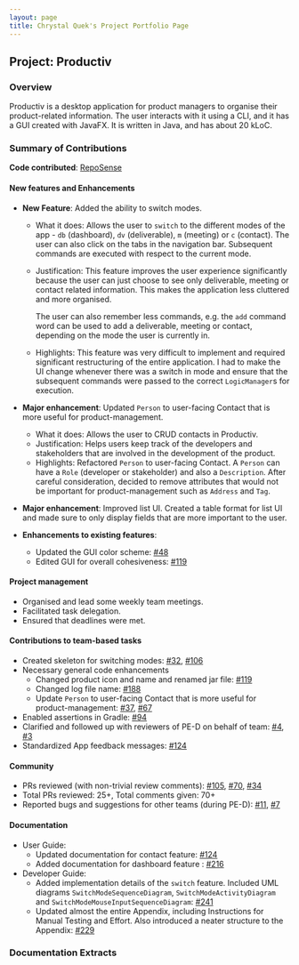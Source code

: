 ```yaml
---
layout: page
title: Chrystal Quek's Project Portfolio Page
---
```


## Project: Productiv

### Overview
Productiv is a desktop application for product managers to organise their product-related information. The user interacts with it using a CLI, and it has a GUI created with JavaFX. It is written in Java, and has about 20 kLoC.

### Summary of Contributions

**Code contributed**: [RepoSense](https://nus-cs2103-ay2021s1.github.io/tp-dashboard/#breakdown=true&search=chrystalquek)

#### New features and Enhancements

* **New Feature**: Added the ability to switch modes.
  * What it does: Allows the user to `switch` to the different modes of the app - `db` (dashboard), `dv` (deliverable), `m` (meeting) or `c` (contact). The user can also click on the tabs in the navigation bar. Subsequent commands are executed with respect to the current mode.
  * Justification: This feature improves the user experience significantly because the user can just choose to see only deliverable, meeting or contact related information. This makes the application less cluttered and more organised.

    The user can also remember less commands, e.g. the `add` command word can be used to add a deliverable, meeting or contact, depending on the mode the user is currently in.
  * Highlights: This feature was very difficult to implement and required significant restructuring of the entire application. I had to make the UI change whenever there was a switch in mode and ensure that the subsequent commands were passed to the correct `LogicManager`s for execution.

* **Major enhancement**: Updated `Person` to user-facing Contact that is more useful for product-management.
  * What it does: Allows the user to CRUD contacts in Productiv.
  * Justification: Helps users keep track of the developers and stakeholders that are involved in the development of the product.
  * Highlights: Refactored `Person` to user-facing Contact. A `Person` can have a `Role` (developer or stakeholder) and also a `Description`.
   After careful consideration, decided to remove attributes that would not be important for product-management such as `Address` and `Tag`.

* **Major enhancement**: Improved list UI. Created a table format for list UI and made sure to only display fields that are more important to the user.

* **Enhancements to existing features**:
  * Updated the GUI color scheme: [\#48](https://github.com/AY2021S1-CS2103T-F11-2/tp/pull/48)
  * Edited GUI for overall cohesiveness: [\#119](https://github.com/AY2021S1-CS2103T-F11-2/tp/pull/119)


#### Project management
  * Organised and lead some weekly team meetings.
  * Facilitated task delegation.
  * Ensured that deadlines were met.
    
#### Contributions to team-based tasks
  * Created skeleton for switching modes: [\#32](https://github.com/AY2021S1-CS2103T-F11-2/tp/pull/32), [\#106](https://github.com/AY2021S1-CS2103T-F11-2/tp/pull/106)
  * Necessary general code enhancements
      * Changed product icon and name and renamed jar file: [\#119](https://github.com/AY2021S1-CS2103T-F11-2/tp/pull/119)
      * Changed log file name: [\#188](https://github.com/AY2021S1-CS2103T-F11-2/tp/pull/188)
      * Update `Person` to user-facing Contact that is more useful for product-management: [\#37](https://github.com/AY2021S1-CS2103T-F11-2/tp/pull/37), [\#67](https://github.com/AY2021S1-CS2103T-F11-2/tp/pull/67)
  * Enabled assertions in Gradle: [\#94](https://github.com/AY2021S1-CS2103T-F11-2/tp/pull/94)
  * Clarified and followed up with reviewers of PE-D on behalf of team: [\#4](https://github.com/khoodehui/ped/issues/4), [\#3](https://github.com/zhaohuanqdcn/ped/issues/3)
  * Standardized App feedback messages: [\#124](https://github.com/AY2021S1-CS2103T-F11-2/tp/pull/124)

#### Community
  * PRs reviewed (with non-trivial review comments): [\#105](https://github.com/AY2021S1-CS2103T-F11-2/tp/pull/105), [\#70](https://github.com/AY2021S1-CS2103T-F11-2/tp/pull/70), [#34](https://github.com/AY2021S1-CS2103T-F11-2/tp/pull/34)
  * Total PRs reviewed: 25+, Total comments given: 70+
  * Reported bugs and suggestions for other teams (during PE-D): [#11](https://github.com/chrystalquek/ped/issues/11), [#7](https://github.com/chrystalquek/ped/issues/7)

#### Documentation
  * User Guide:
    * Updated documentation for contact feature: [\#124](https://github.com/AY2021S1-CS2103T-F11-2/tp/pull/124)
    * Added documentation for dashboard feature : [\#216](https://github.com/AY2021S1-CS2103T-F11-2/tp/pull/216)
  * Developer Guide:
    * Added implementation details of the `switch` feature. Included UML diagrams `SwitchModeSequenceDiagram`, `SwitchModeActivityDiagram` and `SwitchModeMouseInputSequenceDiagram`: [\#241](https://github.com/AY2021S1-CS2103T-F11-2/tp/pull/241)
    * Updated almost the entire Appendix, including Instructions for Manual Testing and Effort. Also introduced a neater structure to the Appendix: [\#229](https://github.com/AY2021S1-CS2103T-F11-2/tp/pull/229)

### Documentation Extracts